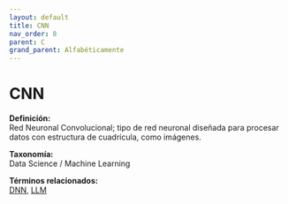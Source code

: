 ```yaml
---
layout: default
title: CNN
nav_order: 8
parent: C
grand_parent: Alfabéticamente
---
```


# CNN

**Definición:**  
Red Neuronal Convolucional; tipo de red neuronal diseñada para procesar datos con estructura de cuadrícula, como imágenes.

**Taxonomía:**  
Data Science / Machine Learning

**Términos relacionados:**  
[DNN](https://maleniski.github.io/diccionario-angl-tec-mx/docs/alfabeticamente/D/dnn.html), [LLM](https://maleniski.github.io/diccionario-angl-tec-mx/docs/alfabeticamente/L/llm.html)
